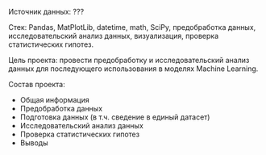 Источник данных: ???

Стек: Pandas, MatPlotLib, datetime, math, SciPy, предобработка данных, исследовательский анализ данных, визуализация, проверка статистических гипотез.

Цель проекта: провести предобработку и исследовательский анализ данных для последующего использования в моделях Machine Learning. 

Состав проекта:
- Общая информация
- Предобработка данных
- Подготовка данных (в т.ч. сведение в единый датасет)
- Исследовательский анализ данных
- Проверка статистических гипотез
- Выводы
